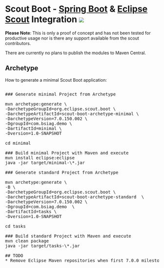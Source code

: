 # Scout Boot - [Spring Boot](https://projects.spring.io/spring-boot/) & [Eclipse Scout](https://eclipse.org/scout/) Integration <img src="https://travis-ci.org/BSI-Business-Systems-Integration-AG/SpringBoot-and-EclipseScout.svg">

**Please Note**: This is only a proof of concept and has not been tested for productive usage nor is there any support available from the scout contributors.

There are currently no plans to publish the modules to Maven Central.

## Archetype

How to generate a minimal Scout Boot application:
<pre>

### Generate minimal Project from Archetype

mvn archetype:generate \   
-DarchetypeGroupId=org.eclipse.scout.boot \
-DarchetypeArtifactId=scout-boot-archetype-minimal \
-DarchetypeVersion=7.0.150.002 \
-DgroupId=com.bsiag.demo \
-DartifactId=minimal \
-Dversion=1.0-SNAPSHOT

cd minimal

### Build minimal Project with Maven and execute
mvn install eclipse:eclipse
java -jar target/minimal-\*.jar

### Generate standard Project from Archetype

mvn archetype:generate \
-B \
-DarchetypeGroupId=org.eclipse.scout.boot \
-DarchetypeArtifactId=scout-boot-archetype-standard  \
-DarchetypeVersion=7.0.150.002 \
-DgroupId=com.bsiag.demo  \
-DartifactId=tasks \
-Dversion=1.0-SNAPSHOT

cd tasks

### Build standard Project with Maven and execute
mvn clean package
java -jar target/tasks-\*.jar

## TODO
* Remove Eclipse Maven repositories when first 7.0.0 milestone is published to [Maven Central](https://mvnrepository.com/artifact/org.eclipse.scout.rt/org.eclipse.scout.rt.ui.html)
